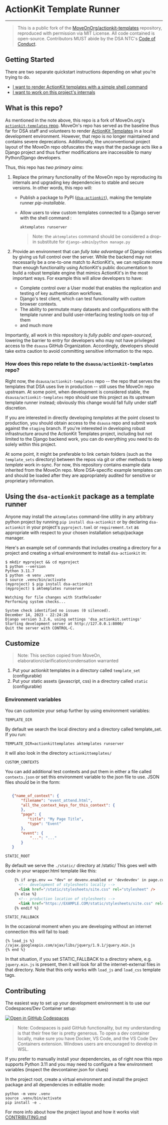 # ActionKit Template Runner
---

> This is a public fork of the [MoveOnOrg/actionkit-templates](https://github.com/MoveOnOrg/actionkit-templates) repository, reproduced with permission via MIT License. All code contained is open-source. Contributors MUST abide by the DSA NTC's [Code of Conduct](https://docs.google.com/document/d/12JOWHitVxx8ZR15Ea46JrD1fTpqO2xhBzag1cHRmFwE/edit?usp=sharing).

## Getting Started

There are two separate quickstart instructions depending on what you're trying to do.

- [I want to render ActionKit templates with a simple shell command](#using-the-dsa-actionkit-package-as-a-template-runner)
- [I want to work on this project's internals](#contributing)

## What is this repo?

As mentioned in the note above, this repo is a fork of MoveOn.org's [`actionkit-templates` repo](https://github.com/MoveOnOrg/actionkit-templates). MoveOn's repo has served as the baseline thus far for DSA staff and volunteers to render [ActionKit Templates](https://docs.actionkit.com/docs/manual/developer/templates_index.html) in a local development environment. However, that repo is no longer maintained and contains severe deprecations. Additionally, the unconventional project layout of the MoveOn repo obfuscates the ways that the package acts like a Django project and thus further modifications are inaccessible to many Python/Django developers.

Thus, this repo has *two primary aims*:

1) Replace the primary functionality of the MoveOn repo by reproducing its internals and upgrading key dependencies to stable and secure versions. In other words, this repo will:

   - Publish a package to PyPI ([`dsa-actionkit`](https://pypi.org/project/dsa-actionkit/)), making the template runner *pip-installable*.
   - Allow users to view custom templates connected to a Django server with the shell command :
      
      ```console
      aktemplates runserver
      ```
      > Note: the `aktemplates` command should be considered a drop-in substitute for `django-admin`/`python manage.py`

2) Provide an environment that can *fully take advantage* of Django niceties by giving us full control over the server. While the backend may not necessarily be a one-to-one match to ActionKit's, we can replicate more than enough functionality using ActionKit's public documentation to build a robust template engine that mimics ActionKit's in the most important ways. For example this will allow developers to have:

    - Complete control over a User model that enables the replication and testing of key authentication workflows.
    - Django's test client, which can test functionality with custom browser contexts.
    - The ability to permutate many datasets and configurations with the template runner and build user-interfacing testing tools on top of them
    - and much more

Importantly, all work in this repository is *fully public and open-sourced*, lowering the barrier to entry for developers who may not have privileged access to the `dsausa` GitHub Organization.  Accordingly, developers should take extra caution to avoid committing sensitive information to the repo.

### How does this repo relate to the `dsausa/actionkit-templates` repo?

Right now, the `dsausa/actionkit-templates` repo -- the repo that serves the templates that DSA uses live in production -- still uses the MoveOn repo upstream. At some point, when development is considered stable, the `dsausa/actionkit-templates` repo should use this project as its upstream template runner instead; obviously this change would fall fully under staff discretion.

If you are interested in directly developing *templates* at the point closest to production, you should obtain access to the `dsausa` repo and submit work against the `staging` branch. If you're interested in developing robust infrastructure around the ActionKit Templates project, including but not limited to the Django backend work, you can do everything you need to do solely within this project.

At some point, it might be preferable to link certain folders (such as the `template_sets` directory) between the repos via git or other methods to keep *template* work in-sync. For now, this repository contains example data inherited from the MoveOn repo. More DSA-specific example templates can and should be loaded after they are appropriately audited for sensitive or proprietary information.

## Using the `dsa-actionkit` package as a template runner

Anyone may install the `aktemplates` command-line utility in any arbitrary python project by running `pip install dsa-actionkit` or by declaring `dsa-actionkit` in your project's `pyproject.toml` or `requirement.txt` as appropriate with respect to your chosen installation setup/package manager.

Here's an example set of commands that includes creating a directory for a project and creating a virtual environment to install `dsa-actionkit` in:

```console
$ mkdir myproject && cd myproject
$ python --version
Python 3.11.7
$ python -m venv .venv
$ source .venv/bin/activate
(myproject) $ pip install dsa-actionkit
(myproject) $ aktemplates runserver

Watching for file changes with StatReloader
Performing system checks...

System check identified no issues (0 silenced).
December 14, 2023 - 22:24:28
Django version 3.2.6, using settings 'dsa_actionkit.settings'
Starting development server at http://127.0.0.1:8000/
Quit the server with CONTROL-C.
```

## Customize

> Note: This section copied from MoveOn, elaboration/clarification/condensation warranted

1. Put your actionkit templates in a directory called `template_set` (configurable)
2. Put your static assets (javascript, css) in a directory called `static` (configurable)

### Environment variables

You can customize your setup further by using environment variables:

`TEMPLATE_DIR`

By default we search the local directory and a directory called template_set.  If you run:

```
TEMPLATE_DIR=actionkittemplates aktemplates runserver
```

it will also look in the directory `actionkittemplates/`

`CUSTOM_CONTEXTS`

You can add additional test contexts and put them in either a file called `contexts.json` or set this environment variable to the json file to use.  JSON files should be in the form:

```json

   {"name_of_context": {
       "filename": "event_attend.html",
       "all_the_context_keys_for_this_context": {
       },
       "page": {
          "title": "My Page Title",
          "type": "Event"
       },
       "event": {
           "...": "..."
       }
   }

```

`STATIC_ROOT`

By default we serve the `./static/` directory at /static/  This goes well with code in your wrapper.html template like this:

```html
    {% if args.env == "dev" or devenv.enabled or 'devdevdev' in page.custom_fields.layout_options %}
      <!-- development of stylesheets locally -->
      <link href="/static/stylesheets/site.css" rel="stylesheet" />
    {% else %}
      <!-- production location of stylesheets -->
      <link href="https://EXAMPLE.COM/static/stylesheets/site.css" rel="stylesheet" />
    {% endif %}
```

`STATIC_FALLBACK`

In the occasional moment when you are developing without an internet connection this will fail to load:

```
{% load_js %}
//ajax.googleapis.com/ajax/libs/jquery/1.9.1/jquery.min.js
{% end %}
```

In that situation, if you set STATIC_FALLBACK to a directory where, e.g. `jquery.min.js` is present, then it will look for all the internet-external files in that directory. Note that this only works with `load_js` and `load_css` template tags.

## Contributing

The easiest way to set up your development environment is to use our Codespaces/Dev Container setup:

[![Open in GitHub Codespaces](https://github.com/codespaces/badge.svg)](https://codespaces.new/dsa-ntc/actionkit-templates)

> Note: Codespaces is paid GitHub functionality, but my understanding is that their free tier is pretty generous. To open a dev container locally, make sure you have Docker, VS Code, and the VS Code Dev Containers extension. Windows users are encouraged to develop in WSL.

If you prefer to manually install your dependencies, as of right now this repo supports Python 3.11 and you may need to configure a few environment variables (inspect the devcontainer.json for clues)

In the project root, create a virtual environment and install the project package and all dependencies in editable mode:

  ```
  python -m venv .venv
  source .venv/bin/activate
  pip install -e .
  ```

For more info about how the project layout and how it works visit [CONTRIBUTING.md](./CONTRIBUTING.md)
